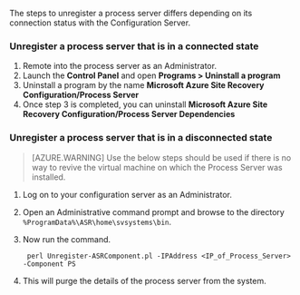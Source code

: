 The steps to unregister a process server differs depending on its connection status with the Configuration Server.

### Unregister a process server that is in a connected state

1. Remote into the process server as an Administrator.
2. Launch the **Control Panel** and open **Programs > Uninstall a program**
3. Uninstall a program by the name **Microsoft Azure Site Recovery Configuration/Process Server**
4. Once step 3 is completed, you can uninstall **Microsoft Azure Site Recovery Configuration/Process Server Dependencies**

### Unregister a process server that is in a disconnected state

> [AZURE.WARNING]
> Use the below steps should be used if there is no way to revive the virtual machine on which the Process Server was installed.

1. Log on to your configuration server as an Administrator.
2. Open an Administrative command prompt and browse to the directory `%ProgramData%\ASR\home\svsystems\bin`.
3. Now run the command.


    	perl Unregister-ASRComponent.pl -IPAddress <IP_of_Process_Server> -Component PS

4. This will purge the details of the process server from the system.
